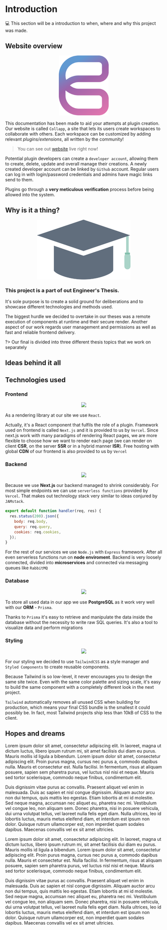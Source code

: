 # Introduction

:computer: This section will be a introduction to when, where and why this project was made.

## Website overview

<p align="center">
    <img src="_media/icon.svg" height="192">
</p>

This documentation has been made to aid your attempts at plugin creation. Our website is called `Collapp`, a site that lets its users create workspaces to collaborate with others. Each workspace can be customized by adding relevant _plugins/extensions_, all written by the community!

> You can see out [website](https://collapp.live) live right now!

Potential plugin developers can create a `developer account`, allowing them to create, delete, update and overall manage their creations. A newly created developer account can be linked by `Github` account.
Regular users can log in with login/password credentials and admins have magic links send to them.

Plugins go through a **very meticulous verification** process before being allowed into the system.

## Why is it a thing?

<p align="center">
    <img src="_media/hat.svg" height="192">
</p>

### This project is a part of out **Engineer's Thesis**. <!-- {docsify-ignore} -->

It's sole purpose is to create a solid ground for deliberations and to showcase different technologies and methods used.

The biggest hurdle we decided to overtake in our theses was a remote execution of components at runtime and their secure render. Another aspect of our work regards user management and permissions as well as fast and reliable frontend delivery.

?> Our final is divided into three different thesis topics that we work on separately

## Ideas behind it all

## Technologies used

### Frontend

<p align="center">
    <img src="https://upload.wikimedia.org/wikipedia/commons/thumb/8/8e/Nextjs-logo.svg/1280px-Nextjs-logo.svg.png" height="192">
</p>

As a rendering library at our site we use `React`.

Actually, it's a React component that fulfils the role of a plugin. Framework used on frontend is called `Next.js` and it is provided to us by `Vercel`. Since next.js work with many paradigms of rendering React pages, we are more flexible to choose how we want to render each page (we can render on client **CSR**, on the server **SSR** or in a hybrid manner **ISR**). Free hosting with global **CDN** of our frontend is also provided to us by `Vercel`

### Backend

<p align="center">
    <img src="https://seeklogo.com/images/N/nodejs-logo-D26404F360-seeklogo.com.png" height="192">
</p>

Because we use **Next.js** our backend managed to shrink considerably. For most simple endpoints we can use `serverless functions` provided by `Vercel`. That makes out technology stack very similar to ideas conjured by `JAMstack`.

```javascript
export default function handler(req, res) {
  res.status(200).json({
    body: req.body,
    query: req.query,
    cookies: req.cookies,
  });
}
```

For the rest of our services we use `Node.js` with `Express` framework. After all even serverless functions run on **node enviroment**. Backend is very loosely connected, divided into **microservices** and connected via messaging queues like `RabbitMQ`

### Database

<p align="center">
    <img src="https://upload.wikimedia.org/wikipedia/commons/thumb/2/29/Postgresql_elephant.svg/1200px-Postgresql_elephant.svg.png" height="192">
</p>

To store all used data in our app we use **PostgreSQL** as it work very well with our **ORM** - `Prisma`.

Thanks to `Prisma` it's easy to retrieve and manipulate the data inside the database without the necessity to write raw SQL queries. It's also a tool to visualize data and perform migrations

### Styling

<p align="center">
    <img src="https://cdn.icon-icons.com/icons2/2699/PNG/512/tailwindcss_logo_icon_167923.png" height="256">
</p>

For our styling we decided to use `TailwindCSS` as a style manager and `Styled Components` to create reusable components.

Because Tailwind is so low-level, it never encourages you to design the same site twice. Even with the same color palette and sizing scale, it's easy to build the same component with a completely different look in the next project.

`Tailwind` automatically removes all unused CSS when building for production, which means your final CSS bundle is the smallest it could possibly be. In fact, most Tailwind projects ship less than 10kB of CSS to the client.

## Hopes and dreams

Lorem ipsum dolor sit amet, consectetur adipiscing elit. In laoreet, magna ut dictum luctus, libero ipsum rutrum mi, sit amet facilisis dui diam eu purus. Mauris mollis id ligula a bibendum. Lorem ipsum dolor sit amet, consectetur adipiscing elit. Proin purus magna, cursus nec purus a, commodo dapibus nulla. Mauris et consectetur est. Nulla facilisi. In fermentum, risus at aliquam posuere, sapien sem pharetra purus, vel luctus nisl nisi et neque. Mauris sed tortor scelerisque, commodo neque finibus, condimentum elit.

Duis dignissim vitae purus ac convallis. Praesent aliquet vel enim in malesuada. Duis ac sapien et nisl congue dignissim. Aliquam auctor arcu non dui tempus, quis mattis leo egestas. Etiam lobortis at mi id molestie. Sed neque magna, accumsan nec aliquet eu, pharetra nec mi. Vestibulum vel congue leo, non aliquam sem. Donec pharetra, nisi in posuere vehicula, dui urna volutpat tellus, vel laoreet nulla felis eget diam. Nulla ultrices, leo id lobortis luctus, mauris metus eleifend diam, et interdum est ipsum non dolor. Quisque rutrum ullamcorper est, non imperdiet quam sodales dapibus. Maecenas convallis vel ex sit amet ultricies.

Lorem ipsum dolor sit amet, consectetur adipiscing elit. In laoreet, magna ut dictum luctus, libero ipsum rutrum mi, sit amet facilisis dui diam eu purus. Mauris mollis id ligula a bibendum. Lorem ipsum dolor sit amet, consectetur adipiscing elit. Proin purus magna, cursus nec purus a, commodo dapibus nulla. Mauris et consectetur est. Nulla facilisi. In fermentum, risus at aliquam posuere, sapien sem pharetra purus, vel luctus nisl nisi et neque. Mauris sed tortor scelerisque, commodo neque finibus, condimentum elit.

Duis dignissim vitae purus ac convallis. Praesent aliquet vel enim in malesuada. Duis ac sapien et nisl congue dignissim. Aliquam auctor arcu non dui tempus, quis mattis leo egestas. Etiam lobortis at mi id molestie. Sed neque magna, accumsan nec aliquet eu, pharetra nec mi. Vestibulum vel congue leo, non aliquam sem. Donec pharetra, nisi in posuere vehicula, dui urna volutpat tellus, vel laoreet nulla felis eget diam. Nulla ultrices, leo id lobortis luctus, mauris metus eleifend diam, et interdum est ipsum non dolor. Quisque rutrum ullamcorper est, non imperdiet quam sodales dapibus. Maecenas convallis vel ex sit amet ultricies.
